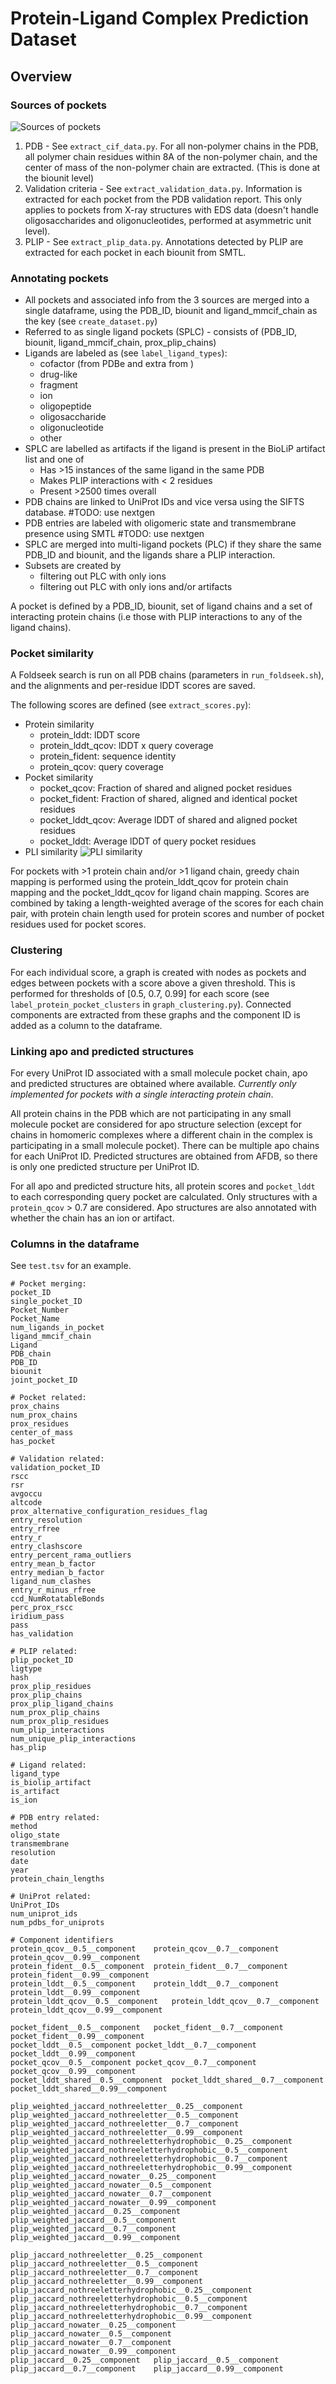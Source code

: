 # Protein-Ligand Complex Prediction Dataset

## Overview

### Sources of pockets
![Sources of pockets](./figures/dataset_1.png)

1. PDB - See `extract_cif_data.py`. For all non-polymer chains in the PDB, all polymer chain residues within 8A of the non-polymer chain, and the center of mass of the non-polymer chain are extracted. (This is done at the biounit level)
2. Validation criteria - See `extract_validation_data.py`. Information is extracted for each pocket from the PDB validation report. This only applies to pockets from X-ray structures with EDS data (doesn't handle oligosaccharides and oligonucleotides, performed at asymmetric unit level).
3. PLIP - See `extract_plip_data.py`. Annotations detected by PLIP are extracted for each pocket in each biounit from SMTL.

### Annotating pockets
- All pockets and associated info from the 3 sources are merged into a single dataframe, using the PDB_ID, biounit and ligand_mmcif_chain as the key (see `create_dataset.py`)
- Referred to as single ligand pockets (SPLC) - consists of (PDB_ID, biounit, ligand_mmcif_chain, prox_plip_chains)
- Ligands are labeled as (see `label_ligand_types`):
    - cofactor (from PDBe and extra from )
    - drug-like
    - fragment
    - ion
    - oligopeptide
    - oligosaccharide
    - oligonucleotide
    - other
- SPLC are labelled as artifacts if the ligand is present in the BioLiP artifact list and one of
    - Has >15 instances of the same ligand in the same PDB
    - Makes PLIP interactions with < 2 residues
    - Present >2500 times overall
- PDB chains are linked to UniProt IDs and vice versa using the SIFTS database. #TODO: use nextgen
- PDB entries are labeled with oligomeric state and transmembrane presence using SMTL #TODO: use nextgen
- SPLC are merged into multi-ligand pockets (PLC) if they share the same PDB_ID and biounit, and the ligands share a PLIP interaction.
- Subsets are created by
    - filtering out PLC with only ions
    - filtering out PLC with only ions and/or artifacts

A pocket is defined by a PDB_ID, biounit, set of ligand chains and a set of interacting protein chains (i.e those with PLIP interactions to any of the ligand chains).

### Pocket similarity

A Foldseek search is run on all PDB chains (parameters in `run_foldseek.sh`), and the alignments and per-residue lDDT scores are saved.

The following scores are defined (see `extract_scores.py`):
- Protein similarity
    - protein_lddt: lDDT score
    - protein_lddt_qcov: lDDT x query coverage
    - protein_fident: sequence identity
    - protein_qcov: query coverage
- Pocket similarity
    - pocket_qcov: Fraction of shared and aligned pocket residues
    - pocket_fident: Fraction of shared, aligned and identical pocket residues
    - pocket_lddt_qcov: Average lDDT of shared and aligned pocket residues
    - pocket_lddt: Average lDDT of query pocket residues
- PLI similarity
![PLI similarity](./figures/pli_similarity.png)

For pockets with >1 protein chain and/or >1 ligand chain, greedy chain mapping is performed using the protein_lddt_qcov for protein chain mapping and the pocket_lddt_qcov for ligand chain mapping. Scores are combined by taking a length-weighted average of the scores for each chain pair, with protein chain length used for protein scores and number of pocket residues used for pocket scores.

### Clustering

For each individual score, a graph is created with nodes as pockets and edges between pockets with a score above a given threshold. This is performed for thresholds of [0.5, 0.7, 0.99] for each score (see `label_protein_pocket_clusters` in `graph_clustering.py`). Connected components are extracted from these graphs and the component ID is added as a column to the dataframe.

### Linking apo and predicted structures
For every UniProt ID associated with a small molecule pocket chain, apo and predicted structures are obtained where available. *Currently only implemented for pockets with a single interacting protein chain*.

All protein chains in the PDB which are not participating in any small molecule pocket are considered for apo structure selection (except for chains in homomeric complexes where a different chain in the complex is participating in a small molecule pocket). There can be multiple apo chains for each UniProt ID. Predicted structures are obtained from AFDB, so there is only one predicted structure per UniProt ID. 

For all apo and predicted structure hits, all protein scores and `pocket_lddt` to each corresponding query pocket are calculated. Only structures with a `protein_qcov` > 0.7 are considered. Apo structures are also annotated with whether the chain has an ion or artifact.

### Columns in the dataframe

See `test.tsv` for an example.
```
# Pocket merging:
pocket_ID
single_pocket_ID			
Pocket_Number	
Pocket_Name	
num_ligands_in_pocket		
ligand_mmcif_chain	
Ligand	
PDB_chain	
PDB_ID				
biounit
joint_pocket_ID	

# Pocket related:
prox_chains	
num_prox_chains	
prox_residues	
center_of_mass
has_pocket

# Validation related:
validation_pocket_ID	
rscc	
rsr	
avgoccu	
altcode	
prox_alternative_configuration_residues_flag	
entry_resolution	
entry_rfree	
entry_r	
entry_clashscore	
entry_percent_rama_outliers	
entry_mean_b_factor	
entry_median_b_factor	
ligand_num_clashes	
entry_r_minus_rfree	
ccd_NumRotatableBonds	
perc_prox_rscc	
iridium_pass	
pass
has_validation

# PLIP related:
plip_pocket_ID	
ligtype
hash
prox_plip_residues
prox_plip_chains	
prox_plip_ligand_chains	
num_prox_plip_chains	
num_prox_plip_residues
num_plip_interactions	
num_unique_plip_interactions
has_plip		

# Ligand related:
ligand_type	
is_biolip_artifact	
is_artifact	
is_ion

# PDB entry related:
method	
oligo_state	
transmembrane	
resolution	
date	
year
protein_chain_lengths

# UniProt related:
UniProt_IDs	
num_uniprot_ids	
num_pdbs_for_uniprots	

# Component identifiers
protein_qcov__0.5__component	protein_qcov__0.7__component	protein_qcov__0.99__component	
protein_fident__0.5__component	protein_fident__0.7__component	protein_fident__0.99__component	
protein_lddt__0.5__component	protein_lddt__0.7__component	protein_lddt__0.99__component	
protein_lddt_qcov__0.5__component	protein_lddt_qcov__0.7__component	protein_lddt_qcov__0.99__component	

pocket_fident__0.5__component	pocket_fident__0.7__component	pocket_fident__0.99__component
pocket_lddt__0.5__component	pocket_lddt__0.7__component	pocket_lddt__0.99__component	
pocket_qcov__0.5__component	pocket_qcov__0.7__component	pocket_qcov__0.99__component	
pocket_lddt_shared__0.5__component	pocket_lddt_shared__0.7__component	pocket_lddt_shared__0.99__component	

plip_weighted_jaccard_nothreeletter__0.25__component	plip_weighted_jaccard_nothreeletter__0.5__component	plip_weighted_jaccard_nothreeletter__0.7__component	plip_weighted_jaccard_nothreeletter__0.99__component
plip_weighted_jaccard_nothreeletterhydrophobic__0.25__component	plip_weighted_jaccard_nothreeletterhydrophobic__0.5__component	plip_weighted_jaccard_nothreeletterhydrophobic__0.7__component	plip_weighted_jaccard_nothreeletterhydrophobic__0.99__component
plip_weighted_jaccard_nowater__0.25__component	plip_weighted_jaccard_nowater__0.5__component	plip_weighted_jaccard_nowater__0.7__component	plip_weighted_jaccard_nowater__0.99__component
plip_weighted_jaccard__0.25__component	plip_weighted_jaccard__0.5__component	plip_weighted_jaccard__0.7__component	plip_weighted_jaccard__0.99__component

plip_jaccard_nothreeletter__0.25__component	plip_jaccard_nothreeletter__0.5__component	plip_jaccard_nothreeletter__0.7__component	plip_jaccard_nothreeletter__0.99__component	
plip_jaccard_nothreeletterhydrophobic__0.25__component	plip_jaccard_nothreeletterhydrophobic__0.5__component	plip_jaccard_nothreeletterhydrophobic__0.7__component	plip_jaccard_nothreeletterhydrophobic__0.99__component
plip_jaccard_nowater__0.25__component	plip_jaccard_nowater__0.5__component	plip_jaccard_nowater__0.7__component	plip_jaccard_nowater__0.99__component	
plip_jaccard__0.25__component	plip_jaccard__0.5__component	plip_jaccard__0.7__component	plip_jaccard__0.99__component	
```
